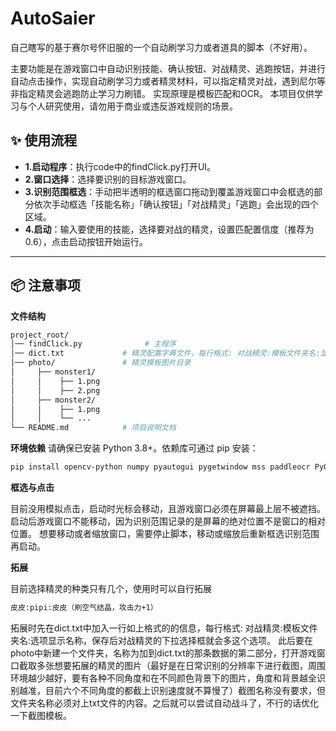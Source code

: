 # AutoSaier
自己瞎写的基于赛尔号怀旧服的一个自动刷学习力或者道具的脚本（不好用）。
  
主要功能是在游戏窗口中自动识别技能、确认按钮、对战精灵、逃跑按钮，并进行自动点击操作，实现自动刷学习力或者精灵材料，可以指定精灵对战，遇到尼尔等非指定精灵会逃跑防止学习力刷错。
实现原理是模板匹配和OCR。
本项目仅供学习与个人研究使用，请勿用于商业或违反游戏规则的场景。

## ✨ 使用流程

- **1.启动程序**：执行code中的findClick.py打开UI。  
- **2.窗口选择**：选择要识别的目标游戏窗口。  
- **3.识别范围框选**：手动把半透明的框选窗口拖动到覆盖游戏窗口中会框选的部分依次手动框选「技能名称」「确认按钮」「对战精灵」「逃跑」会出现的四个区域。  
- **4.启动**：输入要使用的技能，选择要对战的精灵，设置匹配置信度（推荐为0.6），点击启动按钮开始运行。  

---

## 📦 注意事项

**文件结构**
```bash
project_root/
│── findClick.py              # 主程序
│── dict.txt             # 精灵配置字典文件，每行格式: 对战精灵:模板文件夹名:显示名称
│── photo/               # 精灵模板图片目录
│     ├── monster1/
│     │    ├── 1.png
│     │    ├── 2.png
│     ├── monster2/
│     │    ├── 1.png
│     │    └── ...
└── README.md            # 项目说明文档

```
**环境依赖**
请确保已安装 Python 3.8+。依赖库可通过 pip 安装：
```bash
pip install opencv-python numpy pyautogui pygetwindow mss paddleocr PyQt5
```
**框选与点击**

目前没用模拟点击，启动时光标会移动，且游戏窗口必须在屏幕最上层不被遮挡。
启动后游戏窗口不能移动，因为识别范围记录的是屏幕的绝对位置不是窗口的相对位置。
想要移动或者缩放窗口，需要停止脚本，移动或缩放后重新框选识别范围再启动。

**拓展**

目前选择精灵的种类只有几个，使用时可以自行拓展
```bash
皮皮:pipi:皮皮（刷空气结晶，攻击力+1）
```
拓展时先在dict.txt中加入一行如上格式的的信息，每行格式: 对战精灵:模板文件夹名:选项显示名称，保存后对战精灵的下拉选择框就会多这个选项。
此后要在photo中新建一个文件夹，名称为加到dict.txt的那条数据的第二部分，打开游戏窗口截取多张想要拓展的精灵的图片（最好是在日常识别的分辨率下进行截图，周围环境越少越好，要有各种不同角度和在不同颜色背景下的图片，角度和背景越全识别越准，目前六个不同角度的都截上识别速度就不算慢了）截图名称没有要求，但文件夹名称必须对上txt文件的内容。之后就可以尝试自动战斗了，不行的话优化一下截图模板。

